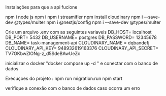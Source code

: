 # 
Instalações para que a api fucione 

npm i node js 
npm i 
npm i streamifier
npm install cloudinary
npm i --save-dev @types/multer 
npm i @nestjs/config
npm i --save-dev @types/multer 

Crie um arquivo .env com as seguintes variaveis
DB_HOST= localhost
DB_PORT= 5432
DB_USERNAME= postgres
DB_PASSWORD= 12345678
DB_NAME= task-management-api
CLOUDINARY_NAME = dqbandefj
CLOUDINARY_API_KEY= 948932619163376
CLOUDINARY_API_SECRET= TV7OKbwZlONg-z_d5SdeBAwUeZc

inicializar o docker "docker compose up -d " e conectar com o banco de dados 
    


Execuçoes do projeto :
npm run migration:run 
npm start

verifique a conexão com o banco de dados caso ocorra um erro 

